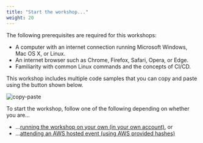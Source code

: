 ```yaml
---
title: "Start the workshop..."
weight: 20
---
```


The following prerequisites are required for this workshops:

- A computer with an internet connection running Microsoft Windows, Mac OS X, or Linux.
- An internet browser such as Chrome, Firefox, Safari, Opera, or Edge.
- Familiarity with common Linux commands and the concepts of CI/CD.

This workshop includes multiple code samples that you can copy and paste using the button shown below.

![copy-paste](/images/copy-paste.png)

To start the workshop, follow one of the following depending on whether you are...

* ...[running the workshop on your own (in your own account)](self_paced/), or
* ...[attending an AWS hosted event (using AWS provided hashes)](aws_event/)
